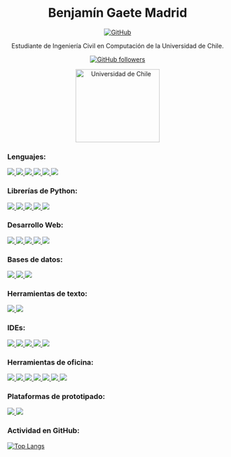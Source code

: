 <div align="center"><h1>Benjamín Gaete Madrid</h1></div>

<div align="center">

  [![GitHub](https://img.shields.io/badge/GitHub-100000?style=for-the-badge&logo=github&logoColor=white)](https://github.com/GMBenjamin)

  <p>Estudiante de Ingeniería Civil en Computación de la Universidad de Chile.</p>

[![GitHub followers](https://img.shields.io/github/followers/GMBenjamin?style=social)](https://github.com/GMBenjamin?tab=followers)

  <a href="https://www.uchile.cl" target="_blank" rel="noreferrer"> <img src="https://cecla.uchile.cl/wp-content/uploads/2014/07/universidad-de-chile-logo-2.jpg" alt="Universidad de Chile" width="192" height="167"/> </a>

</div>

### Lenguajes:
<p>
<a href="https://www.python.org" target="_blank" rel="noreferrer">
<img src="https://img.shields.io/badge/Python-3776AB?style=for-the-badge&logo=python&logoColor=white">
</a>
<a href="https://octave.org/" target="_blank" rel="noreferrer">
<img src="https://img.shields.io/badge/Octave-0790C0?style=for-the-badge&logo=octave&logoColor=white">
</a>
<a href="https://gcc.gnu.org/" target="_blank" rel="noreferrer">
<img src="https://img.shields.io/badge/C-00599C?style=for-the-badge&logo=c&logoColor=white">
</a>
<a href="https://www.scala-lang.org/" target="_blank" rel="noreferrer">
<img src="https://img.shields.io/badge/Scala-DC322F.svg?style=for-the-badge&logo=Scala&logoColor=white">
</a>
<a href="https://isocpp.org/" target="_blank" rel="noreferrer">
<img src="https://img.shields.io/badge/c++-%2300599C.svg?style=for-the-badge&logo=c%2B%2B&logoColor=white">
</a>
<a href="https://racket-lang.org/" target="_blank" rel="noreferrer">
<img src="https://img.shields.io/badge/Racket-9F1D20.svg?style=for-the-badge&logo=Racket&logoColor=white">
</a>
</p>

### Librerías de Python:
<p>
<a href="https://numpy.org/" target="_blank" rel="noreferrer">
<img src="https://img.shields.io/badge/NumPy-013243.svg?style=for-the-badge&logo=NumPy&logoColor=white">
</a>
<a href="https://pandas.pydata.org/" target="_blank" rel="noreferrer">
<img src="https://img.shields.io/badge/pandas-150458.svg?style=for-the-badge&logo=pandas&logoColor=white">
</a>
<a href="https://matplotlib.org/" target="_blank" rel="noreferrer">
<img src="https://img.shields.io/badge/Matplotlib-%23ffffff.svg?style=for-the-badge&logo=Matplotlib&logoColor=black">
</a>
<a href="https://scikit-learn.org/stable/" target="_blank" rel="noreferrer">
<img src="https://img.shields.io/badge/scikit--learn-%23F7931E.svg?style=for-the-badge&logo=scikit-learn&logoColor=white">
</a>
<a href="https://spark.apache.org/docs/latest/api/python/index.html" target="_blank" rel="noreferrer">
<img src="https://img.shields.io/badge/PySpark-E25A1C?style=for-the-badge&logo=apachespark&logoColor=white">
</a>
</p>

### Desarrollo Web:
<p>
<a href="https://www.w3.org/" target="_blank" rel="noreferrer">
<img src="https://img.shields.io/badge/HTML5-E34F26.svg?style=for-the-badge&logo=HTML5&logoColor=white">
</a>
<a href="https://www.w3.org/Style/CSS/" target="_blank" rel="noreferrer">
<img src="https://img.shields.io/badge/CSS3-1572B6.svg?style=for-the-badge&logo=CSS3&logoColor=white">
</a>
<a href="https://www.javascript.com/" target="_blank" rel="noreferrer">
<img src="https://img.shields.io/badge/JavaScript-F7DF1E.svg?style=for-the-badge&logo=JavaScript&logoColor=black">
</a>
<a href="https://flask.palletsprojects.com/en/3.0.x/" target="_blank" rel="noreferrer">
<img src="https://img.shields.io/badge/Flask-000000.svg?style=for-the-badge&logo=Flask&logoColor=white">
</a>
<a href="https://www.djangoproject.com/" target="_blank" rel="noreferrer">
<img src="https://img.shields.io/badge/django-%23092E20.svg?style=for-the-badge&logo=django&logoColor=white">
</a>
</p>

### Bases de datos:
<p>
<a href="https://www.postgresql.org/" target="_blank" rel="noreferrer">
<img src="https://img.shields.io/badge/PostgreSQL-4169E1.svg?style=for-the-badge&logo=PostgreSQL&logoColor=white">
</a>
<a href="https://www.microsoft.com/en-us/sql-server/sql-server-2022" target="_blank" rel="noreferrer">
<img src="https://img.shields.io/badge/Microsoft%20SQL%20Server-CC2927.svg?style=for-the-badge&logo=Microsoft-SQL-Server&logoColor=white">
</a>
<a href="https://www.databricks.com/" target="_blank" rel="noreferrer">
<img src="https://img.shields.io/badge/Azure%20Databricks-FF3621.svg?style=for-the-badge&logo=databricks&logoColor=white">
</a>
</p>

### Herramientas de texto:

<p>
<a href="https://www.overleaf.com" target="_blank" rel="noreferrer">
<img src="https://img.shields.io/badge/Overleaf-47A141.svg?style=for-the-badge&logo=Overleaf&logoColor=white">
</a>
<a href="https://daringfireball.net/projects/markdown/" target="_blank" rel="noreferrer">
<img src="https://img.shields.io/badge/Markdown-000000.svg?style=for-the-badge&logo=Markdown&logoColor=white">
</a>
</p>

### IDEs:

<p>
<a href="https://colab.research.google.com/" target="_blank" rel="noreferrer">
<img src="https://img.shields.io/badge/Google%20Colab-F9AB00.svg?style=for-the-badge&logo=Google-Colab&logoColor=white">
</a>
<a href="https://notepad-plus-plus.org/" target="_blank" rel="noreferrer">
<img src="https://img.shields.io/badge/Notepad++-90E59A.svg?style=for-the-badge&logo=Notepadplusplus&logoColor=black">
</a>
<a href="https://www.jetbrains.com/pycharm/" target="_blank" rel="noreferrer">
<img src="https://img.shields.io/badge/PyCharm-000000.svg?style=for-the-badge&logo=PyCharm&logoColor=white">
</a>
<a href="https://www.jetbrains.com/idea/" target="_blank" rel="noreferrer">
<img src="https://img.shields.io/badge/IntelliJ%20IDEA-000000.svg?style=for-the-badge&logo=IntelliJ-IDEA&logoColor=white">
</a>
<a href="https://jupyter.org/" target="_blank" rel="noreferrer">
<img src="https://img.shields.io/badge/jupyter-%23F37626.svg?style=for-the-badge&logo=jupyter&logoColor=white">
</a>
</p>

### Herramientas de oficina:

<p>
<a href="https://www.microsoft.com/en-us/microsoft-365" target="_blank" rel="noreferrer">
<img src="https://img.shields.io/badge/Microsoft%20Word-2B579A.svg?style=for-the-badge&logo=Microsoft-Word&logoColor=white">
</a>
<a href="https://www.google.com/intl/en-419_cl/docs/about/" target="_blank" rel="noreferrer">
<img src="https://img.shields.io/badge/Google%20Docs-4285F4.svg?style=for-the-badge&logo=Google-Docs&logoColor=white">
</a>
<a href="https://www.microsoft.com/en-us/microsoft-365" target="_blank" rel="noreferrer">
<img src="https://img.shields.io/badge/Microsoft%20PowerPoint-B7472A.svg?style=for-the-badge&logo=Microsoft-PowerPoint&logoColor=white">
</a>
<a href="https://www.google.com/intl/en-419/slides/about/" target="_blank" rel="noreferrer">
<img src="https://img.shields.io/badge/Google%20Slides-FBBC04.svg?style=for-the-badge&logo=Google-Slides&logoColor=black">
</a>
<a href="https://www.microsoft.com/en-us/microsoft-365" target="_blank" rel="noreferrer">
<img src="https://img.shields.io/badge/Microsoft%20Excel-217346.svg?style=for-the-badge&logo=Microsoft-Excel&logoColor=white">
</a>
<a href="https://www.google.com/intl/en-419/sheets/about/" target="_blank" rel="noreferrer">
<img src="https://img.shields.io/badge/Google%20Sheets-34A853.svg?style=for-the-badge&logo=Google-Sheets&logoColor=white">
</a>
<a href="https://powerbi.microsoft.com/en-us/desktop/" target="_blank" rel="noreferrer">
<img src="https://img.shields.io/badge/Power%20BI-F2C811.svg?style=for-the-badge&logo=Power-BI&logoColor=black">
</a>
</p>

### Plataformas de prototipado:

<p>
<a href="https://www.arduino.cc/" target="_blank" rel="noreferrer">
<img src="https://img.shields.io/badge/Arduino-00979D.svg?style=for-the-badge&logo=Arduino&logoColor=white">
</a>
<a href="https://www.espressif.com/" target="_blank" rel="noreferrer">
<img src="https://img.shields.io/badge/Espressif-E7352C.svg?style=for-the-badge&logo=Espressif&logoColor=white">
</a>
</p>

### Actividad en GitHub:

[![Top Langs](https://github-readme-stats.vercel.app/api/top-langs/?username=GMBenjamin)](https://github.com/GMBenjamin?tab=repositories)
